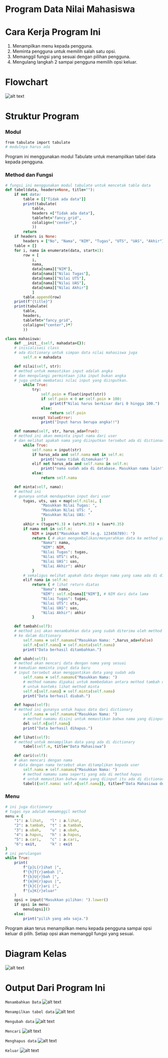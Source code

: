 # Program Data Nilai Mahasiswa


# Cara Kerja Program Ini
1. Menampilkan menu kepada pengguna.
2. Meminta pengguna untuk memilih salah satu opsi.
3. Memanggil fungsi yang sesuai dengan pilihan pengguna.
4. Mengulang langkah 2 sampai pengguna memilih opsi keluar.

# Flowchart
![alt text](gambar/flowchrt.png)

# Struktur Program

### Modul
```ruby
from tabulate import tabulate 
# modulnya harus ada
```
Program ini menggunakan modul Tabulate untuk menampilkan tabel data kepada pengguna.

### Method dan Fungsi
```ruby
# fungsi ini menggunakan modul tabulate untuk mencetak table data
def tabel(data, headers=None, title=""):
    if not data: 
        table = [["Tidak ada data"]]
        print(tabulate(
            table, 
            headers =["Tidak ada data"], 
            tablefmt="fancy_grid", 
            colalign=("center",)
            ))
        return
    if headers is None:
        headers = ["No", "Nama", "NIM", "Tugas", "UTS", "UAS", "Akhir"]
    table = []
    for i, nama in enumerate(data, start=1):
        row = [
            i, 
            nama, 
            data[nama]["NIM"], 
            data[nama]["Nilai Tugas"], 
            data[nama]["Nilai UTS"], 
            data[nama]["Nilai UAS"], 
            data[nama]["Nilai Akhir"]
            ]
        table.append(row)
    print(f"{title}")
    print(tabulate(
        table, 
        headers, 
        tablefmt="fancy_grid", 
        colalign=("center",)*7
        ))
```
```ruby
class mahasiswa:
    def __init__(self, mahadata={}):
    # inisialisasi class
    # ada dictionary untuk simpan data nilai mahasiswa juga
        self.m = mahadata
```
```ruby
    def nilai(self, str):
    # method untuk memastikan input adalah angka
    # dan mengulangi permintaan jika input bukan angka
    # juga untuk membatasi nilai input yang diinputkan.
        while True:
            try:
                self.poin = float(input(str))
                if self.poin < 0 or self.poin > 100:
                    print(f"Nilai harus berkisar dari 0 hingga 100.")
                else:
                    return self.poin
            except ValueError:
                print("Input harus berupa angka!!")    
```
```ruby               
    def namamu(self, str, harus_ada=True):
    # method ini akan meminta input nama dari user
    # dan melihat apakah nama yang diinputkan tersebut ada di dictionary atau tidak
        while True:
            self.nama = input(str)
            if harus_ada and self.nama not in self.m:
                print("nama tidak ditemukan!")
            elif not harus_ada and self.nama in self.m:
                print("nama sudah ada di database. Masukkan nama lain!")
            else:
                return self.nama  
```
```ruby         
    def minta(self, nama):
    # method ini
    # gunanya untuk mendapatkan input dari user
        tugas, uts, uas = map(self.nilai, [
                "Masukkan Nilai Tugas: ", 
                "Masukkan Nilai UTS: ", 
                "Masukkan Nilai UAS: "
                ])
        akhir = (tugas*0.3) + (uts*0.35) + (uas*0.35)
        if nama not in self.m:
            NIM = input("Masukkan NIM (e.g. 123456789): ")
            return { # akan mengembalikan/menyerahkan data ke method yang memanggil
                "Nama": nama,
                "NIM": NIM,
                "Nilai Tugas": tugas,
                "Nilai UTS": uts,
                "Nilai UAS": uas,
                "Nilai Akhir": akhir
            }
        # sekaligus melihat apakah data dengan nama yang sama ada di dictionary
        elif nama in self.m:
            return { # lihat return diatas
                "Nama": nama,
                "NIM": self.m[nama]["NIM"], # NIM dari data lama
                "Nilai Tugas": tugas,
                "Nilai UTS": uts,
                "Nilai UAS": uas,
                "Nilai Akhir": akhir
            }
```
```ruby  
    def tambah(self):
    # method ini akan menambahkan data yang sudah diterima oleh method minta
    # ke dalam dictionary
        self.nama = self.namamu("Masukkan Nama: ",harus_ada=False)
        self.m[self.nama] = self.minta(self.nama)
        print("Data berhasil ditambahkan.")
```  
```ruby
    def ubah(self):
    # method akan mencari data dengan nama yang sesuai
    # kemudian meminta input data baru
    # input tersebut akan menggantikan data yang sudah ada
        self.nama = self.namamu("Masukkan Nama: ")
        # method namamu dipakai untuk membedakan antara method tambah dan ubah
        # untuk konteks lihat method minta
        self.m[self.nama] = self.minta(self.nama) 
        print("Data berhasil diubah.")
```
```ruby    
    def hapus(self):
    # method ini gunanya untuk hapus data dari dictionary
        self.nama = self.namamu("Masukkan Nama: ")
        # method namamu disini untuk memastikan bahwa nama yang diinput itu ada di dictionary
        del self.m[self.nama]
        print("Data berhasil dihapus.")
```
```ruby  
    def lihat(self):
    # method untuk menampilkan data yang ada di dictionary
        tabel(self.m, title="Data Mahasiswa") 
```
```ruby
    def cari(self):
    # akan mencari dengan nama
    # data dengan nama tersebut akan ditamplikan kepada user
        self.nama = self.namamu("Masukkan Nama: ")
        # method namamu sama seperti yang ada di method hapus
        # untuk memastikan bahwa nama yang diinput itu ada di dictionary
        tabel({self.nama: self.m[self.nama]}, title=f"Data Mahasiswa dengan Nama {self.nama}")
```


### Menu
```ruby
# ini juga dictionary
# tugas nya adalah memamnggil method 
menu = {
    "1": a.lihat,   "l" : a.lihat,
    "2": a.tambah,  "t" : a.tambah,
    "3": a.ubah,    "u" : a.ubah,
    "4": a.hapus,   "h" : a.hapus,
    "5": a.cari,    "c" : a.cari,
    "6": exit,      "k" : exit
}
# ini perulangan 
while True:
    print(
        f"{p}L{r}ihat |", 
        f"{h}T{r}ambah |", 
        f"{b}U{r}bah |", 
        f"{m}H{r}apus |", 
        f"{k}C{r}ari |", 
        f"{u}K{r}eluar"
    )
    opsi = input("Masukkan pilihan: ").lower()
    if opsi in menu:
        menu[opsi]()
    else:
        print("pilih yang ada saja.")
```
Program akan terus menampilkan menu kepada pengguna sampai opsi keluar di pilih. Setiap opsi akan memanggil fungsi yang sesuai.

# Diagram Kelas
![alt text](<gambar/diagram klass.png>)

# Output Dari Program Ini
```Menambahkan Data```
![alt text](gambar/tambah.png)


```Menampilkan tabel data```
![alt text](gambar/tampilk.png)


```Mengubah data```
![alt text](gambar/ubah.png)


```Mencari```
![alt text](gambar/cari.png)
 

```Menghapus data```
![alt text](gambar/hapus.png)


```Keluar```
![alt text](gambar/kelu.png)
